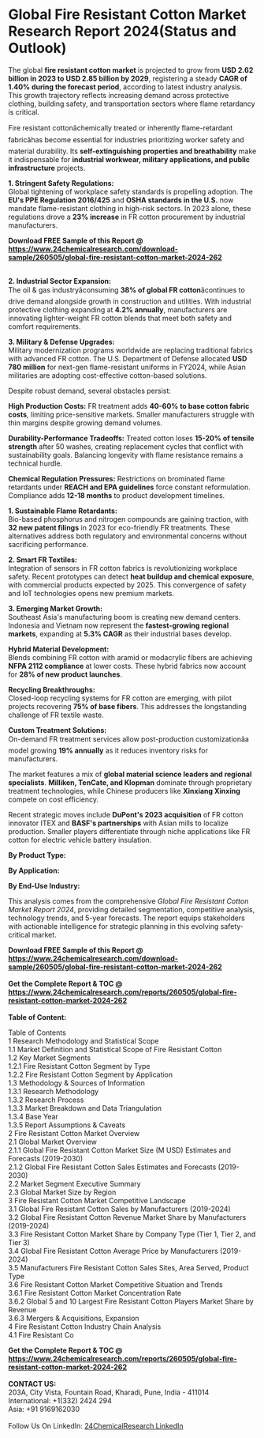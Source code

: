 <h1>Global Fire Resistant Cotton Market Research Report 2024(Status and Outlook)</h1><p>The global <strong>fire resistant cotton market</strong> is projected to grow from <strong>USD 2.62 billion in 2023 to USD 2.85 billion by 2029</strong>, registering a steady <strong>CAGR of 1.40% during the forecast period</strong>, according to latest industry analysis. This growth trajectory reflects increasing demand across protective clothing, building safety, and transportation sectors where flame retardancy is critical.</p><p>Fire resistant cottonâchemically treated or inherently flame-retardant fabricâhas become essential for industries prioritizing worker safety and material durability. Its <strong>self-extinguishing properties and breathability</strong> make it indispensable for <strong>industrial workwear, military applications, and public infrastructure</strong> projects.</p><p><strong>1. Stringent Safety Regulations:</strong><br>
Global tightening of workplace safety standards is propelling adoption. The <strong>EU's PPE Regulation 2016/425</strong> and <strong>OSHA standards in the U.S.</strong> now mandate flame-resistant clothing in high-risk sectors. In 2023 alone, these regulations drove a <strong>23% increase</strong> in FR cotton procurement by industrial manufacturers.</p><div><b>Download FREE Sample of this Report @ 
            <a href="https://www.24chemicalresearch.com/download-sample/260505/global-fire-resistant-cotton-market-2024-262">
            https://www.24chemicalresearch.com/download-sample/260505/global-fire-resistant-cotton-market-2024-262</a></b></div><br><p><strong>2. Industrial Sector Expansion:</strong><br>
The oil &amp; gas industryâconsuming <strong>38% of global FR cotton</strong>âcontinues to drive demand alongside growth in construction and utilities. With industrial protective clothing expanding at <strong>4.2% annually</strong>, manufacturers are innovating lighter-weight FR cotton blends that meet both safety and comfort requirements.</p><p><strong>3. Military &amp; Defense Upgrades:</strong><br>
Military modernization programs worldwide are replacing traditional fabrics with advanced FR cotton. The U.S. Department of Defense allocated <strong>USD 780 million</strong> for next-gen flame-resistant uniforms in FY2024, while Asian militaries are adopting cost-effective cotton-based solutions.</p><p>Despite robust demand, several obstacles persist:</p><p><strong>High Production Costs:</strong> FR treatment adds <strong>40-60% to base cotton fabric costs</strong>, limiting price-sensitive markets. Smaller manufacturers struggle with thin margins despite growing demand volumes.</p><p><strong>Durability-Performance Tradeoffs:</strong> Treated cotton loses <strong>15-20% of tensile strength</strong> after 50 washes, creating replacement cycles that conflict with sustainability goals. Balancing longevity with flame resistance remains a technical hurdle.</p><p><strong>Chemical Regulation Pressures:</strong> Restrictions on brominated flame retardants under <strong>REACH and EPA guidelines</strong> force constant reformulation. Compliance adds <strong>12-18 months</strong> to product development timelines.</p><p><strong>1. Sustainable Flame Retardants:</strong><br>
Bio-based phosphorus and nitrogen compounds are gaining traction, with <strong>32 new patent filings</strong> in 2023 for eco-friendly FR treatments. These alternatives address both regulatory and environmental concerns without sacrificing performance.</p><p><strong>2. Smart FR Textiles:</strong><br>
Integration of sensors in FR cotton fabrics is revolutionizing workplace safety. Recent prototypes can detect <strong>heat buildup and chemical exposure</strong>, with commercial products expected by 2025. This convergence of safety and IoT technologies opens new premium markets.</p><p><strong>3. Emerging Market Growth:</strong><br>
Southeast Asia's manufacturing boom is creating new demand centers. Indonesia and Vietnam now represent the <strong>fastest-growing regional markets</strong>, expanding at <strong>5.3% CAGR</strong> as their industrial bases develop.</p><p><strong>Hybrid Material Development:</strong><br>
	Blends combining FR cotton with aramid or modacrylic fibers are achieving <strong>NFPA 2112 compliance</strong> at lower costs. These hybrid fabrics now account for <strong>28% of new product launches</strong>.</p><p><strong>Recycling Breakthroughs:</strong><br>
	Closed-loop recycling systems for FR cotton are emerging, with pilot projects recovering <strong>75% of base fibers</strong>. This addresses the longstanding challenge of FR textile waste.</p><p><strong>Custom Treatment Solutions:</strong><br>
	On-demand FR treatment services allow post-production customizationâa model growing <strong>19% annually</strong> as it reduces inventory risks for manufacturers.</p><p>The market features a mix of <strong>global material science leaders and regional specialists</strong>. <strong>Milliken, TenCate, and Klopman</strong> dominate through proprietary treatment technologies, while Chinese producers like <strong>Xinxiang Xinxing</strong> compete on cost efficiency.</p><p>Recent strategic moves include <strong>DuPont's 2023 acquisition</strong> of FR cotton innovator ITEX and <strong>BASF's partnerships</strong> with Asian mills to localize production. Smaller players differentiate through niche applications like FR cotton for electric vehicle battery insulation.</p><p><strong>By Product Type:</strong></p><p><strong>By Application:</strong></p><p><strong>By End-Use Industry:</strong></p><p>This analysis comes from the comprehensive <em>Global Fire Resistant Cotton Market Report 2024</em>, providing detailed segmentation, competitive analysis, technology trends, and 5-year forecasts. The report equips stakeholders with actionable intelligence for strategic planning in this evolving safety-critical market.</p><div><b>Download FREE Sample of this Report @ 
            <a href="https://www.24chemicalresearch.com/download-sample/260505/global-fire-resistant-cotton-market-2024-262">
            https://www.24chemicalresearch.com/download-sample/260505/global-fire-resistant-cotton-market-2024-262</a></b></div><br><div><b>Get the Complete Report & TOC @ 
            <a href="https://www.24chemicalresearch.com/reports/260505/global-fire-resistant-cotton-market-2024-262">
            https://www.24chemicalresearch.com/reports/260505/global-fire-resistant-cotton-market-2024-262</a></b></div><br>
            <b>Table of Content:</b><p>Table of Contents<br />
1 Research Methodology and Statistical Scope<br />
1.1 Market Definition and Statistical Scope of Fire Resistant Cotton<br />
1.2 Key Market Segments<br />
1.2.1 Fire Resistant Cotton Segment by Type<br />
1.2.2 Fire Resistant Cotton Segment by Application<br />
1.3 Methodology & Sources of Information<br />
1.3.1 Research Methodology<br />
1.3.2 Research Process<br />
1.3.3 Market Breakdown and Data Triangulation<br />
1.3.4 Base Year<br />
1.3.5 Report Assumptions & Caveats<br />
2 Fire Resistant Cotton Market Overview<br />
2.1 Global Market Overview<br />
2.1.1 Global Fire Resistant Cotton Market Size (M USD) Estimates and Forecasts (2019-2030)<br />
2.1.2 Global Fire Resistant Cotton Sales Estimates and Forecasts (2019-2030)<br />
2.2 Market Segment Executive Summary<br />
2.3 Global Market Size by Region<br />
3 Fire Resistant Cotton Market Competitive Landscape<br />
3.1 Global Fire Resistant Cotton Sales by Manufacturers (2019-2024)<br />
3.2 Global Fire Resistant Cotton Revenue Market Share by Manufacturers (2019-2024)<br />
3.3 Fire Resistant Cotton Market Share by Company Type (Tier 1, Tier 2, and Tier 3)<br />
3.4 Global Fire Resistant Cotton Average Price by Manufacturers (2019-2024)<br />
3.5 Manufacturers Fire Resistant Cotton Sales Sites, Area Served, Product Type<br />
3.6 Fire Resistant Cotton Market Competitive Situation and Trends<br />
3.6.1 Fire Resistant Cotton Market Concentration Rate<br />
3.6.2 Global 5 and 10 Largest Fire Resistant Cotton Players Market Share by Revenue<br />
3.6.3 Mergers & Acquisitions, Expansion<br />
4 Fire Resistant Cotton Industry Chain Analysis<br />
4.1 Fire Resistant Co</p><div><b>Get the Complete Report & TOC @ 
            <a href="https://www.24chemicalresearch.com/reports/260505/global-fire-resistant-cotton-market-2024-262">
            https://www.24chemicalresearch.com/reports/260505/global-fire-resistant-cotton-market-2024-262</a></b></div><br><b>CONTACT US:</b><br>
            203A, City Vista, Fountain Road, Kharadi, Pune, India - 411014<br>
            International: +1(332) 2424 294<br>
            Asia: +91 9169162030 <br><br>
            Follow Us On LinkedIn: <a href="https://www.linkedin.com/company/24chemicalresearch/">24ChemicalResearch LinkedIn</a>